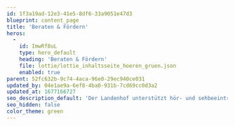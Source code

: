 ```yaml
---
id: 1f3a19ad-12e3-41e5-8df6-33a9051e47d3
blueprint: content_page
title: 'Beraten & Fördern'
heros:
  -
    id: ImwRf8uL
    type: hero_default
    heading: 'Beraten & Fördern'
    file: lottie/lottie_inhaltsseite_hoeren_gruen.json
    enabled: true
parent: 52fc632b-9c74-4aca-96e0-29ec940ce031
updated_by: 04e1ae9a-6ef8-4ba0-931b-7cd69cc0d3a2
updated_at: 1677166727
seo_description_default: 'Der Landenhof unterstützt hör- und sehbeeinträchtigte Kinder & Jugendliche in ihrem selbstbestimmten Leben durch Förderung ihrer Fähigkeiten & Entwicklung'
seo_hidden: false
color_theme: green
---
```

